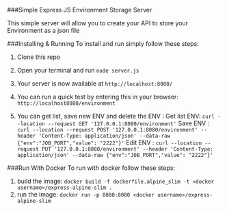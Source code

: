 ###Simple Express JS Environment Storage Server

This simple server will allow you to create your API to store your Environment as a json file

###Installing & Running
To install and run simply follow these steps:

1)  Clone this repo

2)  Open your terminal and run `node server.js`

3)  Your server is now available at `http://localhost:8080/`

4)  You can run a quick test by entering this in your browser: `http://localhost8080/environment`

5)  You can get list, save new ENV and delete the ENV :
    Get list ENV: `curl --location --request GET '127.0.0.1:8080/environment'`
    Save ENV : `curl --location --request POST '127.0.0.1:8080/environment' --header 'Content-Type: application/json' --data-raw {"env":"JOB_PORT","value": "2222"}'`
    Edit ENV : `curl --location --request PUT '127.0.0.1:8080/environment' --header 'Content-Type: application/json' --data-raw {"env":"JOB_PORT","value": "2222"}'`

###Run With Docker
To run with docker follow these steps:
1)  build the image: `docker build -f dockerfile.alpine_slim -t <docker username>/express-alpine-slim .`
2)  run the image: `docker run -p 8080:8080 <docker username>/express-alpine-slim`

